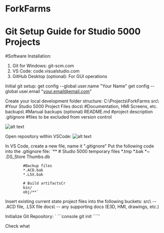 # ForkFarms
# Git Setup Guide for Studio 5000 Projects

#Software Installation: 
1. Git for Windows: git-scm.com
2. VS Code: code.visualstudio.com
3. GitHub Desktop (optional): For GUI operations

Initial git setup: 
get config --global user.name "Your Name"
get config --global user.email "your.email@email.com"

Create your local development folder structure:
    C:\Projects\ForkFarms
        src\    #Your Studio 5000 Project Files
        docs\   #Documentation, HMI Screens, etc.
        backups\    #Manual backups (optional)
        README.md   #project description
        .gitignore  #files to be excluded from version control

![alt text](Local-Folder-View.png)

Open repository within VSCode:
![alt text](VS-Code-Repo-View.png)

In VS Code, create a new file, name it ".gitignore"
    Put the following code into the .gitignore file:
`**            # Studio 5000 temporary files
            *.tmp
            *.bak
            *~
            .DS_Store
            Thumbs.db
             
            #Backup files
            *.ACD.bak
            *.L5X.bak
             
            # Build artifactsCr
            bin/
            obj/**`

Insert existing current state project files into the following buckets:
    src\ -- .ACD file, .L5X file
    docs\ -- any supporting docs (E3D, HMI, drawings, etc.)

Initialize Git Repository:
`    ```console
    git init
    ````'

Check what  